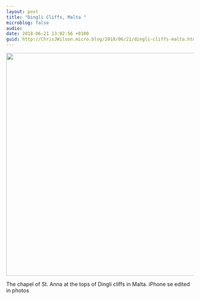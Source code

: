 ```yaml
---
layout: post
title: "Dingli Cliffs, Malta "
microblog: false
audio: 
date: 2018-06-21 13:02:56 +0100
guid: http://ChrisJWilson.micro.blog/2018/06/21/dingli-cliffs-malta.html
---
```

<a href="http://chrisjwilson.me/uploads/2018/5f8c736c6a.jpg"><img src="http://chrisjwilson.me/uploads/2018/5f8c736c6a.jpg" width="600" height="600" style="height: auto;" class="sunlit_image" /></a>

The chapel of St. Anna at the tops of Dingli cliffs in Malta. iPhone se edited in photos 

